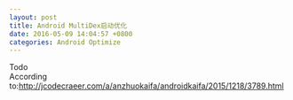 ```yaml
---
layout: post
title: Android MultiDex启动优化
date: 2016-05-09 14:04:57 +0800
categories: Android Optimize
---
```


Todo    
According to:http://jcodecraeer.com/a/anzhuokaifa/androidkaifa/2015/1218/3789.html
